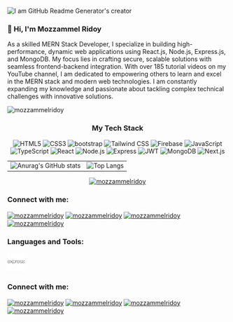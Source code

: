 ![I am GitHub Readme Generator's creator](https://res.cloudinary.com/dsh57dvqf/image/upload/v1728386791/Purple_Blue_Modern_Gaming_Youtube_Thumbnail_1_d5ojjf.png)
### 👋 Hi, I'm Mozzammel Ridoy

As a skilled MERN Stack Developer, I specialize in building high-performance, dynamic web applications using React.js, Node.js, Express.js, and MongoDB. My focus lies in crafting secure, scalable solutions with seamless frontend-backend integration. With over 185 tutorial videos on my YouTube channel, I am dedicated to empowering others to learn and excel in the MERN stack and modern web technologies. I am constantly expanding my knowledge and passionate about tackling complex technical challenges with innovative solutions.

<p align="left"> <img src="https://komarev.com/ghpvc/?username=mozzammelridoy&label=Profile%20views&color=0e75b6&style=flat" alt="mozzammelridoy" /> </p>


<h3 align="center">My Tech Stack</h3>
<p align="center"> 
  <img src="https://cdn.jsdelivr.net/gh/devicons/devicon/icons/html5/html5-original-wordmark.svg" alt="HTML5" width="40" height="40"/>
  <img src="https://cdn.jsdelivr.net/gh/devicons/devicon/icons/css3/css3-original-wordmark.svg" alt="CSS3" width="40" height="40"/>
  <img src="https://framerusercontent.com/images/YpBCxntFUx1XOzWhmAalGOq3xI.jpg" alt="bootstrap" width="40" height="40"/>
  <img src="https://www.vectorlogo.zone/logos/tailwindcss/tailwindcss-icon.svg" alt="Tailwind CSS" width="40" height="40"/>
  <img src="https://www.vectorlogo.zone/logos/firebase/firebase-icon.svg" alt="Firebase" width="40" height="40"/>
  <img src="https://cdn.jsdelivr.net/gh/devicons/devicon/icons/javascript/javascript-original.svg" alt="JavaScript" width="40" height="40"/>
  <img src="https://cdn.jsdelivr.net/gh/devicons/devicon/icons/typescript/typescript-original.svg" alt="TypeScript" width="40" height="40"/>
  <img src="https://cdn.jsdelivr.net/gh/devicons/devicon/icons/react/react-original-wordmark.svg" alt="React" width="40" height="40"/>
  <img src="https://cdn-icons-png.flaticon.com/512/919/919825.png" alt="Node.js" width="40" height="40"/>
  <img src="https://www.peanutsquare.com/wp-content/uploads/2024/04/Express.png" alt="Express" width="40" height="40"/>
   <img src="https://play-lh.googleusercontent.com/3C-hB-KWoyWzZjUnRsXUPu-bqB3HUHARMLjUe9OmPoHa6dQdtJNW30VrvwQ1m7Pln3A=w240-h480-rw" alt="JWT" width="40" height="40"/>
  <img src="https://www.desuvit.com/wp-content/uploads/2021/03/mongodb-icon.png" alt="MongoDB" width="40" height="40"/>
  <img src="https://d2nir1j4sou8ez.cloudfront.net/wp-content/uploads/2021/12/nextjs-boilerplate-logo.png" alt="Next.js" width="40" height="40"/>
</p>



<table align="center" width="100%">
  <tr>
    <td align="center">
      <img src="https://github-readme-stats.vercel.app/api?username=MozzammelRidoy&show_icons=true&theme=radical" alt="Anurag's GitHub stats" />
    </td>
    <td align="center">
      <img src="https://github-readme-stats.vercel.app/api/top-langs/?username=MozzammelRidoy&layout=compact" alt="Top Langs" />
    </td>
  </tr>
</table>

<p align="center"> <a href="https://github.com/ryo-ma/github-profile-trophy"><img src="https://github-profile-trophy.vercel.app/?username=mozzammelridoy" alt="mozzammelridoy" /></a> </p>

<h3 align="left">Connect with me:</h3>
<p align="left">
<a href="https://linkedin.com/in/mozzammelridoy" target="blank"><img align="center" src="https://raw.githubusercontent.com/rahuldkjain/github-profile-readme-generator/master/src/images/icons/Social/linked-in-alt.svg" alt="mozzammelridoy" height="30" width="40" /></a>
<a href="https://fb.com/mozzammelridoy" target="blank"><img align="center" src="https://raw.githubusercontent.com/rahuldkjain/github-profile-readme-generator/master/src/images/icons/Social/facebook.svg" alt="mozzammelridoy" height="30" width="40" /></a>
<a href="https://instagram.com/mozzammelridoy" target="blank"><img align="center" src="https://raw.githubusercontent.com/rahuldkjain/github-profile-readme-generator/master/src/images/icons/Social/instagram.svg" alt="mozzammelridoy" height="30" width="40" /></a>
<a href="https://www.youtube.com/c/mozzammelridoy" target="blank"><img align="center" src="https://raw.githubusercontent.com/rahuldkjain/github-profile-readme-generator/master/src/images/icons/Social/youtube.svg" alt="mozzammelridoy" height="30" width="40" /></a>
</p>

<h3 align="left">Languages and Tools:</h3>
<p align="left"> <a href="https://expressjs.com" target="_blank" rel="noreferrer"> <img src="https://raw.githubusercontent.com/devicons/devicon/master/icons/express/express-original-wordmark.svg" alt="express" width="40" height="40"/> </a> </p>

<h3 align="left">Connect with me:</h3>
<p align="left">
<a href="https://linkedin.com/in/mozzammelridoy" target="blank"><img align="center" src="https://raw.githubusercontent.com/rahuldkjain/github-profile-readme-generator/master/src/images/icons/Social/linked-in-alt.svg" alt="mozzammelridoy" height="30" width="40" /></a>
<a href="https://fb.com/mozzammelridoy" target="blank"><img align="center" src="https://raw.githubusercontent.com/rahuldkjain/github-profile-readme-generator/master/src/images/icons/Social/facebook.svg" alt="mozzammelridoy" height="30" width="40" /></a>
<a href="https://instagram.com/mozzammelridoy" target="blank"><img align="center" src="https://raw.githubusercontent.com/rahuldkjain/github-profile-readme-generator/master/src/images/icons/Social/instagram.svg" alt="mozzammelridoy" height="30" width="40" /></a>
<a href="https://www.youtube.com/c/mozzammelridoy" target="blank"><img align="center" src="https://raw.githubusercontent.com/rahuldkjain/github-profile-readme-generator/master/src/images/icons/Social/youtube.svg" alt="mozzammelridoy" height="30" width="40" /></a>
</p>



